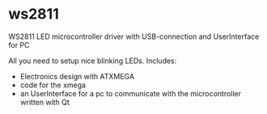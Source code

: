 # ws2811
WS2811 LED microcontroller driver with USB-connection and UserInterface for PC

All you need to setup nice blinking LEDs.
Includes:
- Electronics design with ATXMEGA
- code for the xmega
- an UserInterface for a pc to communicate with the microcontroller written with Qt
